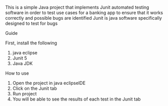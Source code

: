 This is a simple Java project that implements Junit automated testing software in order to test use cases for a banking app
to ensure that it works correctly and possible bugs are identified
Junit is java software specifically designed to test for bugs

Guide

First, install the following
1.  java eclipse
2.  Junit 5
3.  Java JDK

How to use
1. Open the project in java eclipseIDE 
2. Click on the Junit tab
3. Run project
4. You will be able to see the results of each test in the Junit tab
